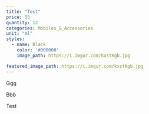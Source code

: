 ```yaml
---
title: "Test"
price: 55
quantity: 12
categories: Mobiles_&_Accessories
unit: "ml"
styles:
  - name: Black
    color: '#000000'
    image_path: https://i.imgur.com/kxstKgb.jpg

featured_image_path: https://i.imgur.com/kxstKgb.jpg
---
```

<p>Ggg&nbsp;</p>
<p>Bbb</p>
<p>Test</p>